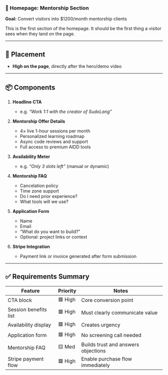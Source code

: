 ### 🧭 Homepage: Mentorship Section

**Goal:** Convert visitors into $1200/month mentorship clients

This is the first section of the homepage. It should be the first thing a visitor sees when they land on the page.

---

## 📌 Placement
- **High on the page**, directly after the hero/demo video

---

## 📦 Components

1. **Headline CTA**
   - e.g. *“Work 1:1 with the creator of SudoLang”*

2. **Mentorship Offer Details**
   - 4× live 1-hour sessions per month
   - Personalized learning roadmap
   - Async code reviews and support
   - Full access to premium AIDD tools

3. **Availability Meter**
   - e.g. *“Only 3 slots left”* (manual or dynamic)

4. **Mentorship FAQ**
   - Cancelation policy  
   - Time zone support  
   - Do I need prior experience?  
   - What tools will we use?

5. **Application Form**
   - Name  
   - Email  
   - “What do you want to build?”  
   - Optional: project links or context

6. **Stripe Integration**
   - Payment link or invoice generated after form submission

---

## ✅ Requirements Summary

| Feature                | Priority | Notes                                      |
|------------------------|----------|--------------------------------------------|
| CTA block              | 🟥 High  | Core conversion point                      |
| Session benefits list  | 🟥 High  | Must clearly communicate value             |
| Availability display   | 🟥 High  | Creates urgency                            |
| Application form       | 🟥 High  | No screening call needed                   |
| Mentorship FAQ         | 🟨 Med   | Builds trust and answers objections        |
| Stripe payment flow    | 🟥 High  | Enable purchase flow immediately           |
